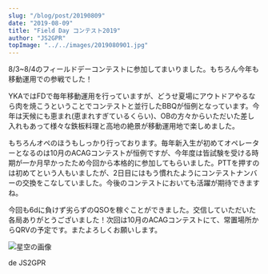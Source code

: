 ```yaml
---
slug: "/blog/post/20190809"
date: "2019-08-09"
title: "Field Day コンテスト2019"
author: "JS2GPR"
topImage: "../../images/2019080901.jpg"
---
```

 
8/3~8/4のフィールドデーコンテストに参加してまいりました。もちろん今年も移動運用での参戦でした！

YKAではFDで毎年移動運用を行っていますが、どうせ夏場にアウトドアやるなら肉を焼こうということでコンテストと並行したBBQが恒例となっています。今年は天候にも恵まれ(恵まれすぎているくらい)、OBの方々からいただいた差し入れもあって様々な鉄板料理と高地の絶景が移動運用地で楽しめました。

もちろんオペのほうもしっかり行っております。毎年新入生が初めてオペレーターとなるのは10月のACAGコンテストが恒例ですが、今年度は皆試験を受ける時期が一か月早かったため今回から本格的に参加してもらいました。PTTを押すのは初めてという人もいましたが、2日目にはもう慣れたようにコンテストナンバーの交換をこなしていました。今後のコンテストにおいても活躍が期待できますね。

今回も6dに負けず劣らずのQSOを稼ぐことができました。交信していただいた各局ありがとうございました！次回は10月のACAGコンテストにて、常置場所からQRVの予定です。またよろしくお願いします。

![星空の画像](../../images/2019080902.jpg)

de JS2GPR